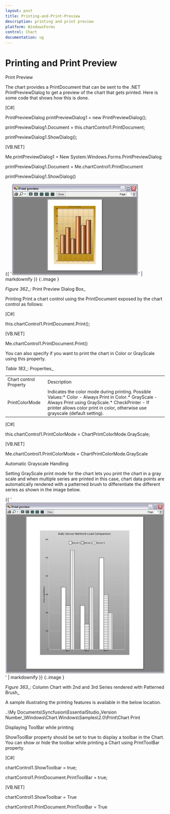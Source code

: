 ```yaml
---
layout: post
title: Printing-and-Print-Preview
description: printing and print preview 
platform: WindowsForms
control: Chart
documentation: ug
---
```


# Printing and Print Preview 

Print Preview

The chart provides a PrintDocument that can be sent to the .NET PrintPreviewDialog to get a preview of the chart that gets printed. Here is some code that shows how this is done.



[C#]



PrintPreviewDialog printPreviewDialog1 = new PrintPreviewDialog();

printPreviewDialog1.Document = this.chartControl1.PrintDocument;

printPreviewDialog1.ShowDialog();





[VB.NET]



Me.printPreviewDialog1 = New System.Windows.Forms.PrintPreviewDialog

printPreviewDialog1.Document = Me.chartControl1.PrintDocument

printPreviewDialog1.ShowDialog()



{{ '![](Printing-and-Print-Preview_images/Printing-and-Print-Preview_img1.jpeg)' | markdownify }}
{:.image }




_Figure_ _362__: Print Preview Dialog Box_



Printing
Print a chart control using the PrintDocument exposed by the chart control as follows:



[C#]



this.chartControl1.PrintDocument.Print();



[VB.NET]



Me.chartControl1.PrintDocument.Print()



You can also specify if you want to print the chart in Color or GrayScale using this property.



_Table_ _183__: Properties_

<table>
<tr>
<td>
Chart control Property</td><td>
Description</td></tr>
<tr>
<td>
PrintColorMode</td><td>
Indicates the color mode during printing. Possible Values:* Color - Always Print in Color.* GrayScale - Always Print using GrayScale.* CheckPrinter - If printer allows color print in color, otherwise use grayscale (default setting).</td></tr>
</table>



[C#]



this.chartControl1.PrintColorMode = ChartPrintColorMode.GrayScale;



[VB.NET]



Me.chartControl1.PrintColorMode = ChartPrintColorMode.GrayScale



Automatic Grayscale Handling

Setting GrayScale print mode for the chart lets you print the chart in a gray scale and when multiple series are printed in this case, chart data points are automatically rendered with a patterned brush to differentiate the different series as shown in the image below.



{{ '![](Printing-and-Print-Preview_images/Printing-and-Print-Preview_img2.jpeg)' | markdownify }}
{:.image }




_Figure_ _363__: Column Chart with 2nd and 3rd Series rendered with Patterned Brush_



A sample illustrating the printing features is available in the below location.

..\My Documents\Syncfusion\EssentialStudio\_Version Number_\Windows\Chart.Windows\Samples\2.0\Print\Chart Print

Displaying ToolBar while printing

ShowToolBar property should be set to true to display a toolbar in the Chart. You can show or hide the toolbar while printing a Chart using PrintToolBar property. 



[C#]



chartControl1.ShowToolbar = true;

chartControl1.PrintDocument.PrintToolBar = true;



[VB.NET]



chartControl1.ShowToolbar = True

chartControl1.PrintDocument.PrintToolBar = True



